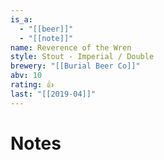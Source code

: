 ```yaml
---
is_a:
  - "[[beer]]"
  - "[[note]]"
name: Reverence of the Wren
style: Stout - Imperial / Double
brewery: "[[Burial Beer Co]]"
abv: 10
rating: 👍
last: "[[2019-04]]"
---
```

# Notes

